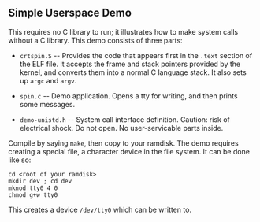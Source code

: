 Simple Userspace Demo
---------------------
This requires no C library to run; it illustrates how to make system
calls without a C library. This demo consists of three parts:

* `crtspin.S` -- Provides the code that appears first in the
  `.text` section of the ELF file. It accepts the frame and stack
  pointers provided by the kernel, and converts them into a normal
  C language stack. It also sets up `argc` and `argv`.

* `spin.c` -- Demo application. Opens a tty for writing, and
  then prints some messages.

* `demo-unistd.h` -- System call interface definition. Caution:
  risk of electrical shock. Do not open. No user-servicable parts
  inside.

Compile by saying `make`, then copy to your ramdisk. The demo
requires creating a special file, a character device in the file
system. It can be done like so:

```
cd <root of your ramdisk>
mkdir dev ; cd dev
mknod tty0 4 0
chmod g+w tty0
```
This creates a device `/dev/tty0` which can be written to.
